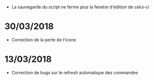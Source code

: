- La sauvegarde du script ne ferme plus la fenetre d'édition de celui-ci

# 30/03/2018

- Correction de la perte de l'icone

# 13/03/2018

- Correction de bugs sur le refresh automatique des commandes
